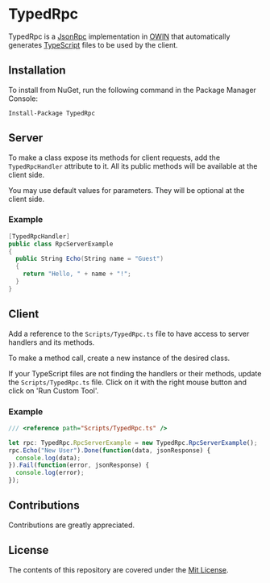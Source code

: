 # TypedRpc

TypedRpc is a [JsonRpc](http://www.jsonrpc.org/specification) implementation in [OWIN](http://owin.org/) that automatically generates [TypeScript](https://www.typescriptlang.org/) files to be used by the client.

## Installation

To install from NuGet, run the following command in the Package Manager Console:

```
Install-Package TypedRpc
```

## Server

To make a class expose its methods for client requests, add the `TypedRpcHandler` attribute to it. All its public methods will be available at the client side.

You may use default values for parameters. They will be optional at the client side.

### Example
```C#
[TypedRpcHandler]
public class RpcServerExample
{
  public String Echo(String name = "Guest")
  {
    return "Hello, " + name + "!";
  }
}
```

## Client

Add a reference to the `Scripts/TypedRpc.ts` file to have access to server handlers and its methods.

To make a method call, create a new instance of the desired class.

If your TypeScript files are not finding the handlers or their methods, update the `Scripts/TypedRpc.ts` file. Click on it with the right mouse button and click on 'Run Custom Tool'.

### Example

```TypeScript
/// <reference path="Scripts/TypedRpc.ts" />

let rpc: TypedRpc.RpcServerExample = new TypedRpc.RpcServerExample();
rpc.Echo("New User").Done(function(data, jsonResponse) {
  console.log(data);
}).Fail(function(error, jsonResponse) {
  console.log(error);
});
```

## Contributions

Contributions are greatly appreciated.

## License

The contents of this repository are covered under the [Mit License](http://opensource.org/licenses/MIT).
